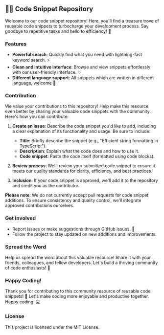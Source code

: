 ## 👨‍💻 Code Snippet Repository

Welcome to our code snippet repository! Here, you'll find a treasure trove of reusable code snippets to turbocharge your development process. Say goodbye to repetitive tasks and hello to efficiency! 🚀

### Features

- **Powerful search**: Quickly find what you need with lightning-fast keyword search. ⚡
- **Clean and intuitive interface**: Browse and view snippets effortlessly with our user-friendly interface. ✨
- **Different language support**: All snippets which are written in different language, welcome 🤗

### Contribution

We value your contributions to this repository! Help make this resource even better by sharing your valuable code snippets with the community. Here's how you can contribute:

1. **Create an issue**: Describe the code snippet you'd like to add, including a clear explanation of its functionality and usage. Be sure to include:

   - **Title**: Briefly describe the snippet (e.g., "Efficient string formatting in TypeScript").
   - **Description**: Explain what the code does and how to use it.
   - **Code snippet**: Paste the code itself (formatted using code blocks).

2. **Review process**: We'll review your submitted code snippet to ensure it meets our quality standards for clarity, efficiency, and best practices.

3. **Inclusion**: If your code snippet is approved, we'll add it to the repository and credit you as the contributor.

**Please note**: We do not currently accept pull requests for code snippet additions. To ensure consistency and quality control, we'll integrate approved contributions ourselves.

### Get Involved

- Report issues or make suggestions through GitHub issues. 📝
- Follow the project to stay updated on new additions and improvements.

### Spread the Word

Help us spread the word about this valuable resource! Share it with your friends, colleagues, and fellow developers. Let's build a thriving community of code enthusiasts! 🌟

### Happy Coding!

Thank you for contributing to this community resource of reusable code snippets! 🙌 Let's make coding more enjoyable and productive together. Happy coding! 💻

### License

This project is licensed under the MIT License.
